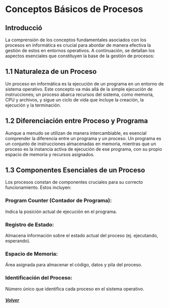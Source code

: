 # Conceptos Básicos de Procesos
## Introducció
La comprensión de los conceptos fundamentales asociados con los procesos en informática es crucial para abordar de manera efectiva la gestión de estos en entornos operativos. A continuación, se detallan los aspectos esenciales que constituyen la base de la gestión de procesos:
## 1.1 Naturaleza de un Proceso
Un proceso en informática es la ejecución de un programa en un entorno de sistema operativo. Este concepto va más allá de la simple ejecución de instrucciones; un proceso abarca recursos del sistema, como memoria, CPU y archivos, y sigue un ciclo de vida que incluye la creación, la ejecución y la terminación.
## 1.2 Diferenciación entre Proceso y Programa
Aunque a menudo se utilizan de manera intercambiable, es esencial comprender la diferencia entre un programa y un proceso. Un programa es un conjunto de instrucciones almacenadas en memoria, mientras que un proceso es la instancia activa de ejecución de ese programa, con su propio espacio de memoria y recursos asignados.
## 1.3 Componentes Esenciales de un Proceso
Los procesos constan de componentes cruciales para su correcto funcionamiento. Estos incluyen:
### Program Counter (Contador de Programa): 
Indica la posición actual de ejecución en el programa.
### Registro de Estado:
Almacena información sobre el estado actual del proceso (ej. ejecutando, esperando).
### Espacio de Memoria: 
Área asignada para almacenar el código, datos y pila del proceso.
### Identificación del Proceso: 
Número único que identifica cada proceso en el sistema operativo.
#### *[Volver](00_Introduccio.md)*